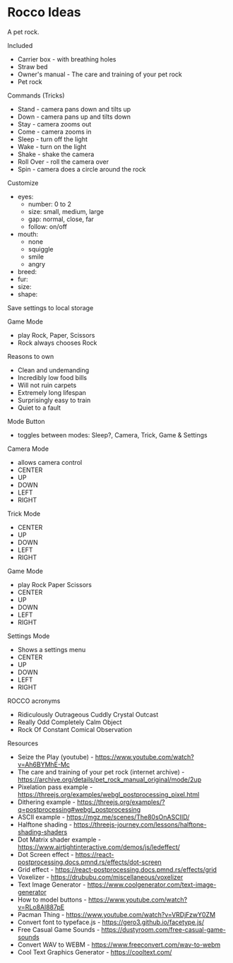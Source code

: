 # Rocco Ideas

A pet rock.

Included
- Carrier box - with breathing holes
- Straw bed
- Owner's manual - The care and training of your pet rock
- Pet rock

Commands (Tricks)
- Stand      - camera pans down and tilts up
- Down       - camera pans up and tilts down
- Stay       - camera zooms out
- Come       - camera zooms in
- Sleep      - turn off the light
- Wake       - turn on the light
- Shake      - shake the camera
- Roll Over  - roll the camera over
- Spin       - camera does a circle around the rock

Customize
- eyes: 
    - number: 0 to 2
    - size: small, medium, large
    - gap: normal, close, far
    - follow: on/off
- mouth:
    - none
    - squiggle
    - smile
    - angry
- breed:  
- fur: 
- size:
- shape: 

Save settings to local storage

Game Mode
- play Rock, Paper, Scissors
- Rock always chooses Rock

Reasons to own
- Clean and undemanding
- Incredibly low food bills
- Will not ruin carpets
- Extremely long lifespan
- Surprisingly easy to train
- Quiet to a fault

Mode Button
- toggles between modes: Sleep?, Camera, Trick, Game & Settings
 
Camera Mode
- allows camera control
- CENTER
- UP
- DOWN
- LEFT
- RIGHT

Trick Mode
- CENTER
- UP
- DOWN
- LEFT
- RIGHT

Game Mode
- play Rock Paper Scissors
- CENTER
- UP
- DOWN
- LEFT
- RIGHT

Settings Mode
- Shows a settings menu
- CENTER
- UP
- DOWN
- LEFT
- RIGHT

ROCCO acronyms
- Ridiculously Outrageous Cuddly Crystal Outcast
- Really Odd Completely Calm Object
- Rock Of Constant Comical Observation

Resources
- Seize the Play (youtube) - https://www.youtube.com/watch?v=Ah6BYMhE-Mc
- The care and training of your pet rock (internet archive) - https://archive.org/details/pet_rock_manual_original/mode/2up
- Pixelation pass example - https://threejs.org/examples/webgl_postprocessing_pixel.html
- Dithering example - https://threejs.org/examples/?q=postprocessing#webgl_postprocessing
- ASCII example - https://mgz.me/scenes/The80sOnASCIID/
- Halftone shading - https://threejs-journey.com/lessons/halftone-shading-shaders
- Dot Matrix shader example - https://www.airtightinteractive.com/demos/js/ledeffect/
- Dot Screen effect - https://react-postprocessing.docs.pmnd.rs/effects/dot-screen
- Grid effect - https://react-postprocessing.docs.pmnd.rs/effects/grid
- Voxelizer - https://drububu.com/miscellaneous/voxelizer
- Text Image Generator - https://www.coolgenerator.com/text-image-generator
- How to model buttons - https://www.youtube.com/watch?v=RLo8Al887pE
- Pacman Thing - https://www.youtube.com/watch?v=VRDjFzwY0ZM
- Convert font to typeface.js - https://gero3.github.io/facetype.js/
- Free Casual Game Sounds - https://dustyroom.com/free-casual-game-sounds
- Convert WAV to WEBM - https://www.freeconvert.com/wav-to-webm
- Cool Text Graphics Generator - https://cooltext.com/